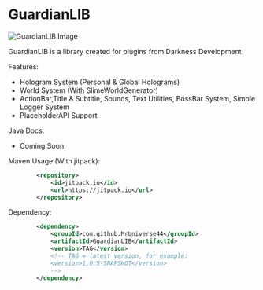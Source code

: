 # GuardianLIB

<img alt="GuardianLIB Image" src="https://i.imgur.com/ZmIomKW.png" class="center">

GuardianLIB is a library created for plugins from Darkness Development

Features:
* Hologram System (Personal & Global Holograms)
* World System (With SlimeWorldGenerator)
* ActionBar,Title & Subtitle, Sounds, Text Utilities, BossBar System, Simple Logger System
* PlaceholderAPI Support

Java Docs:
* Coming Soon.

Maven Usage (With jitpack):
```XML
        <repository>
            <id>jitpack.io</id>
            <url>https://jitpack.io</url>
        </repository>
```

Dependency:
```XML
        <dependency>
            <groupId>com.github.MrUniverse44</groupId>
            <artifactId>GuardianLIB</artifactId>
            <version>TAG</version>
            <!-- TAG = latest version, for example:
            <version>1.0.5-SNAPSHOT</version>
            -->
        </dependency>
```

